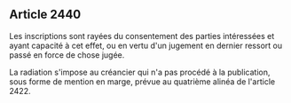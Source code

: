 Article 2440
----
Les inscriptions sont rayées du consentement des parties intéressées et ayant
capacité à cet effet, ou en vertu d'un jugement en dernier ressort ou passé en
force de chose jugée.

La radiation s'impose au créancier qui n'a pas procédé à la publication, sous
forme de mention en marge, prévue au quatrième alinéa de l'article 2422.
